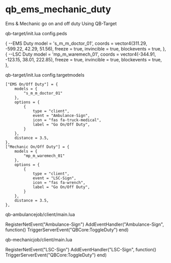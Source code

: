 # qb_ems_mechanic_duty

Ems & Mechanic go on and off duty Using QB-Target

qb-target/init.lua config.peds

{ --EMS Duty
  model = 's_m_m_doctor_01',
  coords = vector4(311.29, -599.22, 42.29, 51.56),
  freeze = true,
  invincible = true,
  blockevents = true,
  },
{ --LSC Duty
  model = 'mp_m_waremech_01',
  coords = vector4(-344.91, -123.15, 38.01, 222.85),
  freeze = true,
  invincible = true,
  blockevents = true,
  },

qb-target/init.lua config.targetmodels

    ["EMS On/Off Duty"] = {
        models = {
            "s_m_m_doctor_01"
        },
        options = {
            {
                type = "client",
                event = "Ambulance-Sign",
                icon = "fas fa-truck-medical",
                label = "Go On/Off Duty",
            }
        },
        distance = 3.5,
    },
    ["Mechanic On/Off Duty"] = {
        models = {
            "mp_m_waremech_01"
        },
        options = {
            {
                type = "client",
                event = "LSC-Sign",
                icon = "fas fa-wrench",
                label = "Go On/Off Duty",
            }
        },
        distance = 3.5,
    },

qb-ambulancejob/client/main.lua

RegisterNetEvent("Ambulance-Sign")
AddEventHandler("Ambulance-Sign", function()
    TriggerServerEvent("QBCore:ToggleDuty")
end)

qb-mechanicjob/client/main.lua

RegisterNetEvent("LSC-Sign")
AddEventHandler("LSC-Sign", function()
    TriggerServerEvent("QBCore:ToggleDuty")
end)


